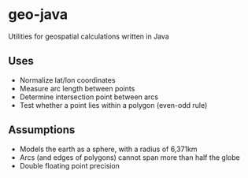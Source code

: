 # geo-java
Utilities for geospatial calculations written in Java

## Uses
* Normalize lat/lon coordinates
* Measure arc length between points
* Determine intersection point between arcs
* Test whether a point lies within a polygon (even-odd rule)

## Assumptions
* Models the earth as a sphere, with a radius of 6,371km
* Arcs (and edges of polygons) cannot span more than half the globe
* Double floating point precision